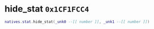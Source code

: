 # hide_stat `0x1CF1FCC4`

```lua
natives.stat.hide_stat(_unk0 --[[ number ]], _unk1 --[[ number ]])
```